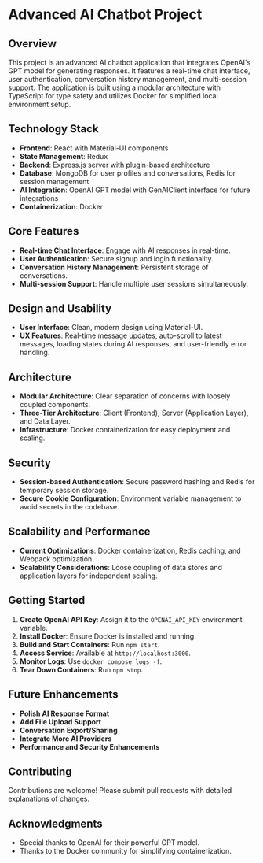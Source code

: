 # Advanced AI Chatbot Project

## Overview
This project is an advanced AI chatbot application that integrates OpenAI's GPT model for generating responses. It features a real-time chat interface, user authentication, conversation history management, and multi-session support. The application is built using a modular architecture with TypeScript for type safety and utilizes Docker for simplified local environment setup.

## Technology Stack
- **Frontend**: React with Material-UI components
- **State Management**: Redux
- **Backend**: Express.js server with plugin-based architecture
- **Database**: MongoDB for user profiles and conversations, Redis for session management
- **AI Integration**: OpenAI GPT model with GenAIClient interface for future integrations
- **Containerization**: Docker

## Core Features
- **Real-time Chat Interface**: Engage with AI responses in real-time.
- **User Authentication**: Secure signup and login functionality.
- **Conversation History Management**: Persistent storage of conversations.
- **Multi-session Support**: Handle multiple user sessions simultaneously.

## Design and Usability
- **User Interface**: Clean, modern design using Material-UI.
- **UX Features**: Real-time message updates, auto-scroll to latest messages, loading states during AI responses, and user-friendly error handling.

## Architecture
- **Modular Architecture**: Clear separation of concerns with loosely coupled components.
- **Three-Tier Architecture**: Client (Frontend), Server (Application Layer), and Data Layer.
- **Infrastructure**: Docker containerization for easy deployment and scaling.

## Security
- **Session-based Authentication**: Secure password hashing and Redis for temporary session storage.
- **Secure Cookie Configuration**: Environment variable management to avoid secrets in the codebase.

## Scalability and Performance
- **Current Optimizations**: Docker containerization, Redis caching, and Webpack optimization.
- **Scalability Considerations**: Loose coupling of data stores and application layers for independent scaling.

## Getting Started
1. **Create OpenAI API Key**: Assign it to the `OPENAI_API_KEY` environment variable.
2. **Install Docker**: Ensure Docker is installed and running.
3. **Build and Start Containers**: Run `npm start`.
4. **Access Service**: Available at `http://localhost:3000`.
5. **Monitor Logs**: Use `docker compose logs -f`.
6. **Tear Down Containers**: Run `npm stop`.

## Future Enhancements
- **Polish AI Response Format**
- **Add File Upload Support**
- **Conversation Export/Sharing**
- **Integrate More AI Providers**
- **Performance and Security Enhancements**

## Contributing
Contributions are welcome! Please submit pull requests with detailed explanations of changes.


## Acknowledgments
- Special thanks to OpenAI for their powerful GPT model.
- Thanks to the Docker community for simplifying containerization.

